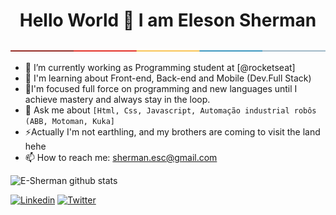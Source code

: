 
<h1 align="center">Hello World 👋 I am Eleson Sherman</h1>

[![-----------------------------------------------------](https://raw.githubusercontent.com/fcsouza/fcsouza/master/.github/colored.png)](#installation)

- 🔭 I’m currently working as Programming student at [@rocketseat]
- 🌱 I'm learning about Front-end, Back-end and Mobile (Dev.Full Stack)
- 👯I'm focused full force on programming and new languages until I achieve mastery and always stay in the loop.
- 💬 Ask me about `[Html, Css, Javascript, Automação industrial robôs (ABB, Motoman, Kuka]` 
- ⚡Actually I'm not earthling, and my brothers are coming to visit the land hehe
- 📫 How to reach me: sherman.esc@gmail.com


![E-Sherman github stats](https://github-readme-stats.vercel.app/api?username=E-Sherman&show_icons=true&theme=radical)

[![Linkedin](https://img.shields.io/badge/-LinkedIn-060606?style=flat&labelColor=0D0D0D&logo=Linkedin&Color=white)](https://www.linkedin.com/in/eleson-sherman-cavalcante-40a6b9221/)
[![Twitter](https://img.shields.io/badge/-Twitter-060606?style=flat&labelColor=0D0D0D&logo=Twitter&Color=white)](https://twitter.com/elesonsherman)

